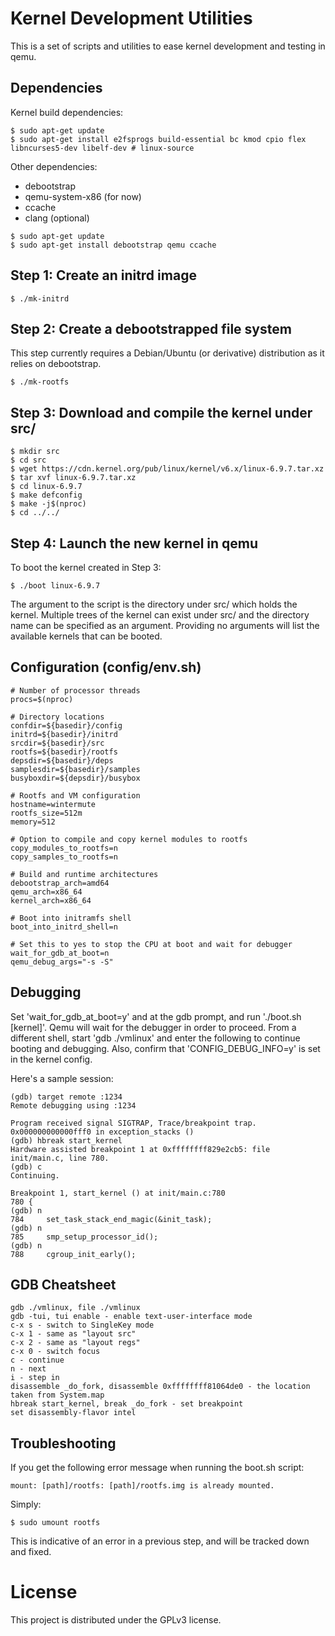 # Kernel Development Utilities

This is a set of scripts and utilities to ease kernel development and testing in qemu.

## Dependencies

Kernel build dependencies:

```
$ sudo apt-get update
$ sudo apt-get install e2fsprogs build-essential bc kmod cpio flex libncurses5-dev libelf-dev # linux-source
```

Other dependencies:

* debootstrap
* qemu-system-x86 (for now)
* ccache
* clang (optional)

```
$ sudo apt-get update
$ sudo apt-get install debootstrap qemu ccache
```

## Step 1: Create an initrd image
```
$ ./mk-initrd
```

## Step 2: Create a debootstrapped file system

This step currently requires a Debian/Ubuntu (or derivative) distribution as it relies on
debootstrap.

```
$ ./mk-rootfs
```

## Step 3: Download and compile the kernel under src/
```
$ mkdir src
$ cd src
$ wget https://cdn.kernel.org/pub/linux/kernel/v6.x/linux-6.9.7.tar.xz
$ tar xvf linux-6.9.7.tar.xz
$ cd linux-6.9.7
$ make defconfig
$ make -j$(nproc)
$ cd ../../
```

## Step 4: Launch the new kernel in qemu

To boot the kernel created in Step 3:

```
$ ./boot linux-6.9.7
```

The argument to the script is the directory under src/ which holds the kernel. Multiple trees
of the kernel can exist under src/ and the directory name can be specified as an argument. Providing
no arguments will list the available kernels that can be booted.

## Configuration (config/env.sh)
```
# Number of processor threads
procs=$(nproc)

# Directory locations
confdir=${basedir}/config
initrd=${basedir}/initrd
srcdir=${basedir}/src
rootfs=${basedir}/rootfs
depsdir=${basedir}/deps
samplesdir=${basedir}/samples
busyboxdir=${depsdir}/busybox

# Rootfs and VM configuration
hostname=wintermute
rootfs_size=512m
memory=512

# Option to compile and copy kernel modules to rootfs
copy_modules_to_rootfs=n
copy_samples_to_rootfs=n

# Build and runtime architectures
debootstrap_arch=amd64
qemu_arch=x86_64
kernel_arch=x86_64

# Boot into initramfs shell
boot_into_initrd_shell=n

# Set this to yes to stop the CPU at boot and wait for debugger
wait_for_gdb_at_boot=n
qemu_debug_args="-s -S"
```

## Debugging

Set 'wait_for_gdb_at_boot=y' and at the gdb prompt, and run './boot.sh [kernel]'.
Qemu will wait for the debugger in order to proceed. From a different shell, start
'gdb ./vmlinux' and enter the following to continue booting and debugging. Also,
confirm that 'CONFIG_DEBUG_INFO=y' is set in the kernel config.

Here's a sample session:

```
(gdb) target remote :1234
Remote debugging using :1234

Program received signal SIGTRAP, Trace/breakpoint trap.
0x000000000000fff0 in exception_stacks ()
(gdb) hbreak start_kernel
Hardware assisted breakpoint 1 at 0xffffffff829e2cb5: file init/main.c, line 780.
(gdb) c
Continuing.

Breakpoint 1, start_kernel () at init/main.c:780
780	{
(gdb) n
784		set_task_stack_end_magic(&init_task);
(gdb) n
785		smp_setup_processor_id();
(gdb) n
788		cgroup_init_early();

```

## GDB Cheatsheet

```
gdb ./vmlinux, file ./vmlinux
gdb -tui, tui enable - enable text-user-interface mode
c-x s - switch to SingleKey mode
c-x 1 - same as "layout src"
c-x 2 - same as "layout regs"
c-x 0 - switch focus
c - continue
n - next
i - step in
disassemble _do_fork, disassemble 0xffffffff81064de0 - the location taken from System.map
hbreak start_kernel, break _do_fork - set breakpoint
set disassembly-flavor intel
```

## Troubleshooting

If you get the following error message when running the boot.sh script:

```
mount: [path]/rootfs: [path]/rootfs.img is already mounted.
```

Simply:

```
$ sudo umount rootfs
```

This is indicative of an error in a previous step, and will be tracked down and fixed.

# License

This project is distributed under the GPLv3 license.
